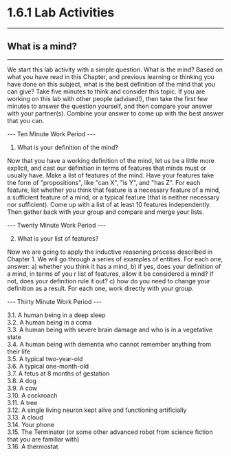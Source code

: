 # 1.6.1 Lab Activities

---
## What is a mind?
---

We start this lab activity with a simple question. What is the mind? Based on what you have read in this Chapter, and previous
learning or thinking you have done on this subject, what is the best definition of the mind that you can give?
Take five minutes to think and consider this topic. If you are working on this lab with other people (advised!), then take the first
few minutes to answer the question yourself, and then compare your answer with your partner(s). Combine your answer to come up with the 
best answer that you can.

--- Ten Minute Work Period ---

1. What is your definition of the mind?

Now that you have a working definition of the mind, let us be a little more explicit, and cast our definition in terms of features
that minds must or usually have. Make a list of features of the mind. Have your features take the form of "propositions", like "can X", "is Y", and "has Z".
For each feature, list whether you think that feature is a necessary feature of a mind, a sufficient feature of a mind, or a typical feature (that is neither necessary nor sufficient).
Come up with a list of at least 10 features independently. Then gather back with your group and compare and merge your lists.

--- Twenty Minute Work Period ---

2. What is your list of features?
 
Now we are going to apply the inductive reasoning process described in Chapter 1.
We will go through a series of examples of entities. For each one, answer: a) whether you think it has a mind, b) if yes, does your 
definition of a mind, in terms of you r list of features, allow it be considered a mind? If not, does your definition rule it out? c) how do you need to change your definition
as a result. For each one, work directly with your group.

--- Thirty Minute Work Period --- 

3.1. A human being in a deep sleep<br>
3.2. A human being in a coma<br>
3.3. A human being with severe brain damage and who is in a vegetative state<br>
3.4. A human being with dementia who cannot remember anything from their life<br>
3.5. A typical two-year-old<br>
3.6. A typical one-month-old<br>
3.7. A fetus at 8 months of gestation<br>
3.8. A dog<br>
3.9. A cow<br>
3.10. A cockroach<br>
3.11. A tree<br>
3.12. A single living neuron kept alive and functioning artificially<br>
3.13. A cloud<br>
3.14. Your phone<br>
3.15. The Terminator (or some other advanced robot from science fiction that you are familiar with)<br>
3.16. A thermostat<br>